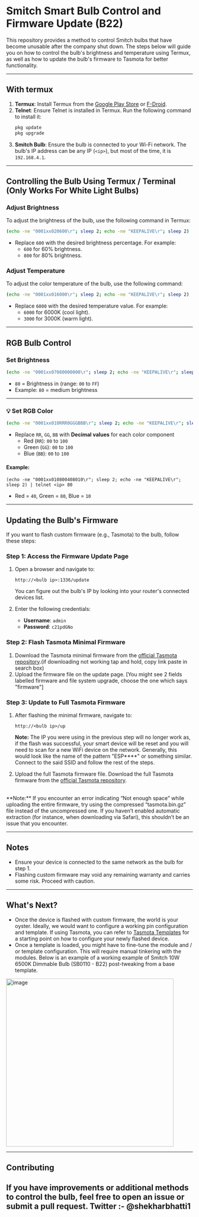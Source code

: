 # Smitch Smart Bulb Control and Firmware Update (B22)

This repository provides a method to control Smitch bulbs that have become unusable after the company shut down. The steps below will guide you on how to control the bulb's brightness and temperature using Termux, as well as how to update the bulb's firmware to Tasmota for better functionality.

---

## With termux 

1. **Termux**: Install Termux from the [Google Play Store](https://play.google.com/store/apps/details?id=com.termux) or [F-Droid](https://f-droid.org/packages/com.termux/).
2. **Telnet**: Ensure Telnet is installed in Termux. Run the following command to install it:
   ```bash
   pkg update
   pkg upgrade
   ```
3. **Smitch Bulb**: Ensure the bulb is connected to your Wi-Fi network. The bulb's IP address can be any IP (`<ip>`), but most of the time, it is `192.168.4.1`.

---

## Controlling the Bulb Using Termux / Terminal (Only Works For White Light Bulbs)

### Adjust Brightness
To adjust the brightness of the bulb, use the following command in Termux:
```bash
(echo -ne "0001xx020600\r"; sleep 2; echo -ne "KEEPALIVE\r"; sleep 2) | telnet <ip> 80
```
- Replace `600` with the desired brightness percentage. For example:
  - `600` for 60% brightness.
  - `800` for 80% brightness.

### Adjust Temperature
To adjust the color temperature of the bulb, use the following command:
```bash
(echo -ne "0001xx016000\r"; sleep 2; echo -ne "KEEPALIVE\r"; sleep 2) | telnet <ip> 80
```
- Replace `6000` with the desired temperature value. For example:
  - `6000` for 6000K (cool light).
  - `3000` for 3000K (warm light).

---



## RGB Bulb Control

### Set Brightness

```bash
(echo -ne "0001xx07080000000\r"; sleep 2; echo -ne "KEEPALIVE\r"; sleep 2) | telnet <bulb ip> 80
```
- `80` = Brightness in (range: `00` to `FF`)
- Example: `80` = medium brightness

---

### 💡 Set RGB Color

```bash
(echo -ne "0001xx010RRR0GGGBBB\r"; sleep 2; echo -ne "KEEPALIVE\r"; sleep 2) | telnet <ip> 80
```

- Replace `RR`, `GG`, `BB` with **Decimal values** for each color component
  - Red (`RR`): `00` to `100`
  - Green (`GG`): `00` to `100`
  - Blue (`BB`): `00` to `100`

#### Example:
```
(echo -ne "0001xx010800408010\r"; sleep 2; echo -ne "KEEPALIVE\r"; sleep 2) | telnet <ip> 80
```
- Red = `40`, Green = `80`, Blue = `10`

---

## Updating the Bulb's Firmware

If you want to flash custom firmware (e.g., Tasmota) to the bulb, follow these steps:

### Step 1: Access the Firmware Update Page
1. Open a browser and navigate to:
   ```
   http://<bulb ip>:1336/update
   ```
   You can figure out the bulb's IP by looking into your router's connected devices list.


3. Enter the following credentials:
   - **Username**: `admin`
   - **Password**: `c21pdGNo`

### Step 2: Flash Tasmota Minimal Firmware
1. Download the Tasmota minimal firmware from the [official Tasmota repository](http://ota.tasmota.com/tasmota/release/tasmota-minimal.bin.gz).(if downloading not working tap and hold, copy link paste in search box) 
2. Upload the firmware file on the update page. [You might see 2 fields labelled firmware and file system upgrade, choose the one which says "firmware"]

### Step 3: Update to Full Tasmota Firmware
1. After flashing the minimal firmware, navigate to:
   ```
   http://<bulb ip>/up
   ```
      **Note:** The IP you were using in the previous step will no longer work as, if the flash was successful, your smart device will be reset and you will need to scan for a new WiFi device on the network. Generally, this would look like the name of the pattern "ESP****" or something similar. Connect to the said SSID and follow the rest of the steps.
   
3. Upload the full Tasmota firmware file.
  Download the full Tasmota firmware from the [official Tasmota repository](http://ota.tasmota.com/tasmota/release/tasmota.bin.gz).
<br>
  **Note:** If you encounter an error indicating “Not enough space” while uploading the entire firmware, try using the compressed “tasmota.bin.gz” file instead of the uncompressed one. If you haven’t enabled automatic extraction (for instance, when downloading via Safari), this shouldn’t be an issue that you encounter.
   
---

## Notes
- Ensure your device is connected to the same network as the bulb for step 1.
- Flashing custom firmware may void any remaining warranty and carries some risk. Proceed with caution.

---

## What's Next?

- Once the device is flashed with custom firmware, the world is your oyster. Ideally, we would want to configure a working pin configuration and template. If using Tasmota, you can refer to [Tasmota Templates](https://templates.blakadder.com/bulb-socket.html) for a starting point on how to configure your newly flashed device.
- Once a template is loaded, you might have to fine-tune the module and / or template configuration. This will require manual tinkering with the modules. Below is an example of a working example of Smitch 10W 6500K Dimmable Bulb (SB0110 - B22) post-tweaking from a base template. 

<img width="452" alt="image" src="https://github.com/user-attachments/assets/65727427-9219-49dc-aba0-17a241680253" />


---
## Contributing
If you have improvements or additional methods to control the bulb, feel free to open an issue or submit a pull request.
Twitter :- @shekharbhatti1
---

